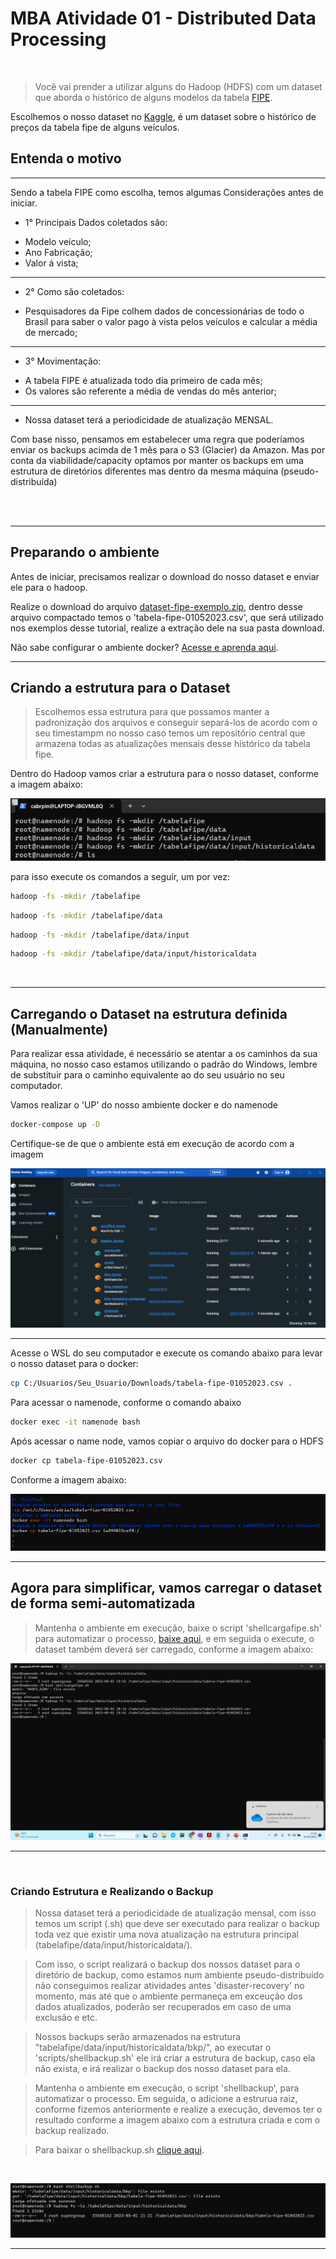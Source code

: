 # MBA Atividade 01 - Distributed Data Processing 
<br/>

> Você vai prender a utilizar alguns do Hadoop (HDFS) com um dataset que aborda o histórico de alguns modelos da tabela [FIPE](https://veiculos.fipe.org.br/).

Escolhemos o nosso dataset no [Kaggle](https://www.kaggle.com/), é um dataset sobre o histórico de preços da tabela fipe de alguns veículos.

## Entenda o motivo
<hr>

Sendo a tabela FIPE como escolha, temos algumas Considerações antes de iniciar.


* 1° Principais Dados coletados são: 

- Modelo veículo;
- Ano Fabricação; 
- Valor á vista;
_________

* 2° Como são coletados: 

- Pesquisadores da Fipe colhem dados de concessionárias de todo o Brasil para saber o valor pago à vista pelos veículos e calcular a média de mercado;

_________

* 3° Movimentação:

- A tabela FIPE é atualizada todo dia primeiro de cada mês;
- Os valores são referente a média de vendas do mês anterior; 

_________


- Nossa dataset terá a periodicidade de atualização MENSAL.

Com base nisso, pensamos em estabelecer uma regra que poderíamos enviar os backups acimda de 1 mês para o S3 (Glacier) da Amazon. Mas por conta da viabilidade/capacity optamos por manter os backups em uma estrutura de diretórios diferentes mas dentro da mesma máquina (pseudo-distribuída)


<br><br>
<hr>


## Preparando o ambiente 

Antes de iniciar, precisamos realizar o download do nosso dataset e enviar ele para o hadoop. 

Realize o download do arquivo [dataset-fipe-exemplo.zip](https://github.com/CleitonDsd/exe01_distributed_data_processing_mba/raw/main/dataset-fipe-exemplo.zip), dentro desse arquivo compactado temos o 'tabela-fipe-01052023.csv', que será utilizado nos exemplos desse tutorial, realize a extração dele na sua pasta download.


Não sabe configurar o ambiente docker? [Acesse e aprenda aqui](https://github.com/fabiogjardim/bigdata_docker).


<hr/>

## Criando a estrutura para o Dataset

> Escolhemos essa estrutura para que possamos manter a padronização dos arquivos e conseguir separá-los de acordo com o seu timestampm no nosso caso temos um repositório central que armazena todas as atualizações mensais desse histórico da tabela fipe.

Dentro do Hadoop vamos criar a estrutura para o nosso dataset, conforme a imagem abaixo: 

![](./criando_estrutura_pastas.PNG)

para isso execute os comandos a seguir, um por vez:

```sh
hadoop -fs -mkdir /tabelafipe
```
```sh
hadoop -fs -mkdir /tabelafipe/data

```
```sh
hadoop -fs -mkdir /tabelafipe/data/input

```
```sh
hadoop -fs -mkdir /tabelafipe/data/input/historicaldata

```
<br>
<hr>



## Carregando o Dataset na estrutura definida (Manualmente)

Para realizar essa atividade, é necessário se atentar a os caminhos da sua máquina, no nosso caso estamos utilizando o padrão do Windows, lembre de substituir para o caminho equivalente ao do seu usuário no seu computador.

Vamos realizar o 'UP' do nosso ambiente docker e do namenode

```sh
docker-compose up -D 
```

Certifique-se de que o ambiente está em execução de acordo com a imagem 

![](./ambiente-em-execucao.png)

<hr>


Acesse o WSL do seu computador e execute os comando abaixo para levar o nosso dataset para o docker:

```sh
cp C:/Usuarios/Seu_Usuario/Downloads/tabela-fipe-01052023.csv .
```

Para acessar o namenode, conforme o comando abaixo

```sh
docker exec -it namenode bash
```

Após acessar o name node, vamos copiar o arquivo do docker para o HDFS

```sh
docker cp tabela-fipe-01052023.csv
```

Conforme a imagem abaixo: 

![](./carregando-dataset-para-ambiente.PNG)



<hr/>

## Agora para simplificar, vamos carregar o dataset de forma semi-automatizada

> Mantenha o ambiente em execução, baixe o script 'shellcargafipe.sh' para automatizar o processo, [baixe aqui](https://github.com/CleitonDsd/exe01_distributed_data_processing_mba/blob/main/scripts/shellbackup.sh), e em seguida o execute, o dataset também deverá ser carregado, conforme a imagem abaixo:

![](./executando-script.png)

<hr>
<br>

### Criando Estrutura e Realizando o Backup

> Nossa dataset terá a periodicidade de atualização mensal, com isso temos um script (.sh) que deve ser executado para realizar o backup toda vez que existir uma nova atualização na estrutura principal (tabelafipe/data/input/historicaldata/). 

> Com isso, o script realizará o backup dos nossos dataset para o diretório de backup, como estamos num ambiente pseudo-distribuído não conseguimos realizar atividades antes 'disaster-recovery' no momento, mas até que o ambiente permaneça em exceução dos dados atualizados, poderão ser recuperados em caso de uma exclusão e etc. 

> Nossos backups serão armazenados na estrutura "tabelafipe/data/input/historicaldata/bkp/", ao executar o 'scripts/shellbackup.sh' ele irá criar a estrutura de backup, caso ela não exista, e irá realizar o backup dos nosso dataset para ela. 

> Mantenha o ambiente em execução, o script 'shellbackup', para automatizar o processo. Em seguida, o adicione a estrurua raiz, conforme fizemos anteriormente e realize a execução, devemos ter o resultado conforme a imagem abaixo com a estrutura criada e com o backup realizado.

> Para baixar o shellbackup.sh [clique aqui](https://github.com/CleitonDsd/exe01_distributed_data_processing_mba/blob/main/scripts/shellbackup.sh).


<br> 

![](./criando_realizando_backup.PNG)

<hr>


